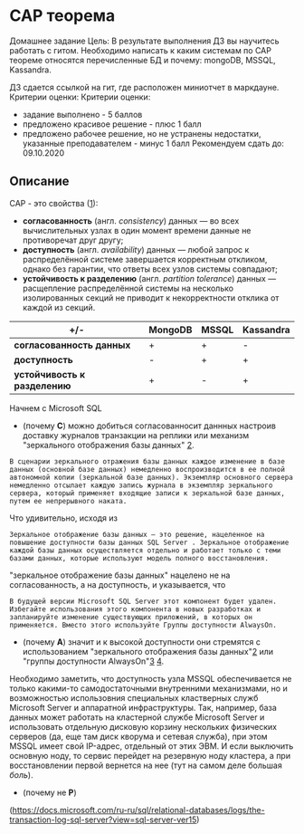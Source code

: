 # CAP теорема

Домашнее задание
Цель: В результате выполнения ДЗ вы научитесь работать с гитом.
Необходимо написать к каким системам по CAP теореме относятся перечисленные БД и почему:
mongoDB, MSSQL, Kassandra.

ДЗ сдается ссылкой на гит, где расположен миниотчет в маркдауне.
Критерии оценки: Критерии оценки:
- задание выполнено - 5 баллов
- предложено красивое решение - плюс 1 балл
- предложено рабочее решение, но не устранены недостатки, указанные преподавателем - минус 1 балл
Рекомендуем сдать до: 09.10.2020


## Описание

CAP - это свойства ([1](https://ru.wikipedia.org/wiki/Теорема_CAP)):
* __согласованность__ (англ. _consistency_) данных — во всех вычислительных узлах в один момент времени данные не противоречат друг другу;
* __доступность__ (англ. _availability_) данных  — любой запрос к распределённой системе завершается корректным откликом, однако без гарантии, что ответы всех узлов системы совпадают;
* __устойчивость к разделению__ (англ. _partition tolerance_) данных — расщепление распределённой системы на несколько изолированных секций не приводит к некорректности отклика от каждой из секций.


+/- | MongoDB | MSSQL | Kassandra
------------ | -------------| -------------| -------------
__согласованность данных__ | + | + | -
__доступность__ | - | + | +
__устойчивость к разделению__ | + | - | + | 


Начнем с Microsoft SQL

- (почему __C__) можно добиться  согласованносит даннных настроив доставку журналов транзакции на реплики или механизм "зеркального отображения базы данных" [2](https://docs.microsoft.com/ru-ru/sql/database-engine/database-mirroring/database-mirroring-sql-server?view=sql-server-ver15).
```
В сценарии зеркального отражения базы данных каждое изменение в базе данных (основной базе данных) немедленно воспроизводится в ее полной автономной копии (зеркальной базе данных). Экземпляр основного сервера немедленно отсылает каждую запись журнала в экземпляр зеркального сервера, который применяет входящие записи к зеркальной базе данных, путем ее непрерывного наката. 
```
Что удивительно, исходя из
```
Зеркальное отображение базы данных — это решение, нацеленное на повышение доступности базы данных SQL Server . Зеркальное отображение каждой базы данных осуществляется отдельно и работает только с теми базами данных, которые используют модель полного восстановления.
```
"зеркальное отображение базы данных" нацелено не на согласованность, а на доступность, и указывается, что 
```
В будущей версии Microsoft SQL Server этот компонент будет удален. Избегайте использования этого компонента в новых разработках и запланируйте изменение существующих приложений, в которых он применяется. Вместо этого используйте Группы доступности AlwaysOn.
```
- (почему __A__)  значит и к высокой доступности они стремятся с использованием "зеркального отображения базы данных"[2](https://docs.microsoft.com/ru-ru/sql/database-engine/database-mirroring/database-mirroring-sql-server?view=sql-server-ver15) или "группы доступности AlwaysOn"[3](https://docs.microsoft.com/ru-ru/sql/database-engine/availability-groups/windows/overview-of-always-on-availability-groups-sql-server?view=sql-server-ver15) [4](https://docs.microsoft.com/ru-ru/sql/database-engine/availability-groups/windows/always-on-availability-groups-sql-server?view=sql-server-ver15). 

Необходимо заметить, что доступность узла MSSQL обеспечивается не только какими-то самодостаточными внутренними механизмами, но и возможностью использовния специальных кластверных служб Microsoft Server и аппаратной инфраструктуры. Так, например, база данных может работать на кластерной службе Microsoft Server и использовать отдельную дисковую корзину нескольких физических серверов (да, еще там диск кворума и сетевая служба), при этом MSSQL имеет свой IP-адрес, отдельный от этих ЭВМ. И если выключить основную ноду, то сервис перейдет на резервную ноду кластера, а при восстановлении первой вернется на нее (тут на самом деле большая _боль_).  

- (почему не __P__)






(https://docs.microsoft.com/ru-ru/sql/relational-databases/logs/the-transaction-log-sql-server?view=sql-server-ver15)
